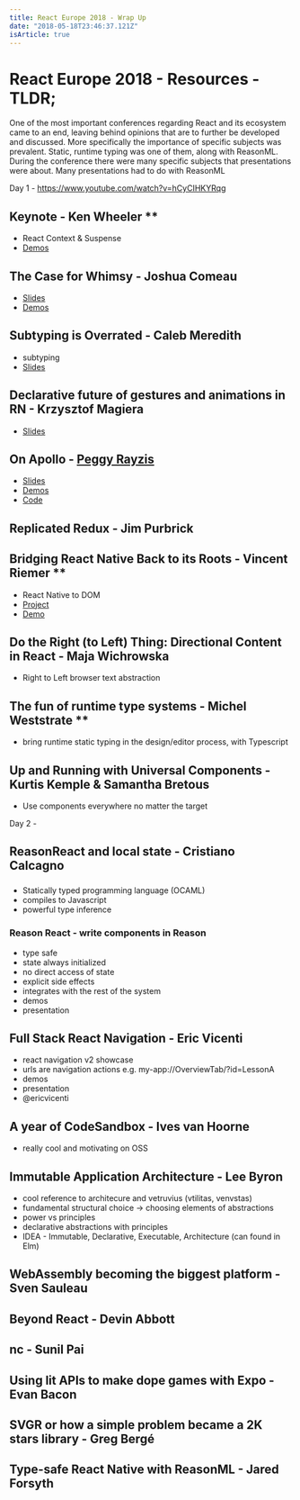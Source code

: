 ```yaml
---
title: React Europe 2018 - Wrap Up
date: "2018-05-18T23:46:37.121Z"
isArticle: true
---
```


# React Europe 2018 - Resources - TLDR;
One of the most important conferences regarding React and its ecosystem came to an end, leaving behind opinions that are to further be developed and discussed. More specifically the importance of specific subjects was prevalent. Static, runtime typing was one of them, along with ReasonML.
During the conference there were many specific subjects that presentations were about. 
Many presentations had to do with ReasonML

Day 1 - https://www.youtube.com/watch?v=hCyCIHKYRqg

## Keynote - Ken Wheeler **
- React Context & Suspense
- [Demos](https://github.com/FormidableLabs/react-europe-demos)

## The Case for Whimsy - Joshua Comeau
- [Slides](https://the-case-for-whimsy.surge.sh/)
- [Demos](https://github.com/joshwcomeau/react-europe-talk-2018#the-case-for-whimsy)

## Subtyping is Overrated - Caleb Meredith
- subtyping
- [Slides](https://docs.google.com/presentation/d/1haEwH-tQGps0AL0jNvO1Dnmx_aUCxnvEqmVWkNakNjU/edit)

## Declarative future of gestures and animations in RN - Krzysztof Magiera
- [Slides](https://speakerdeck.com/kmagiera/declarative-future-of-gestures-and-animations-in-react-native)

## On Apollo - [Peggy Rayzis](https://twitter.com/peggyrayzis)
- [Slides](http://react-europe-apollo.surge.sh/#/)
- [Demos](https://codesandbox.io/s/v39j8x450l)
- [Code](https://github.com/peggyrayzis/react-europe-apollo)

## Replicated Redux - Jim Purbrick

## Bridging React Native Back to its Roots - Vincent Riemer **
- React Native to DOM
- [Project](https://github.com/vincentriemer/react-native-dom)
- [Demo](https://rndom-movie-demo.now.sh/)

## Do the Right (to Left) Thing: Directional Content in React - Maja Wichrowska
- Right to Left browser text abstraction

## The fun of runtime type systems - Michel Weststrate **
- bring runtime static typing in the design/editor process, with Typescript

## Up and Running with Universal Components - Kurtis Kemple & Samantha Bretous
- Use components everywhere no matter the target

Day 2 - 

## ReasonReact and local state - Cristiano Calcagno
### 
- Statically typed programming language (OCAML)
- compiles to Javascript
- powerful type inference
### Reason React - write components in Reason
- type safe
- state always initialized
- no direct access of state
- explicit side effects
- integrates with the rest of the system
- demos
- presentation


## Full Stack React Navigation - Eric Vicenti
- react navigation v2 showcase
- urls are navigation actions e.g. my-app://OverviewTab/?id=LessonA
- demos
- presentation
- @ericvicenti 

## A year of CodeSandbox - Ives van Hoorne
- really cool and motivating on OSS

## Immutable Application Architecture - Lee Byron
- cool reference to architecure and vetruvius (vtilitas, venvstas)
- fundamental structural choice -> choosing elements of abstractions
- power vs principles
- declarative abstractions with principles
- IDEA - Immutable, Declarative, Executable, Architecture (can found in Elm)

## WebAssembly becoming the biggest platform - Sven Sauleau

## Beyond React - Devin Abbott

## nc - Sunil Pai

## Using lit APIs to make dope games with Expo - Evan Bacon

## SVGR or how a simple problem became a 2K stars library - Greg Bergé

## Type-safe React Native with ReasonML - Jared Forsyth
